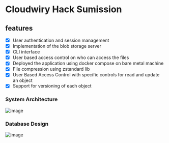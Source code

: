 # Cloudwiry Hack Sumission

## features
- [X] User authentication and session management
- [X] Implementation of the blob storage server
- [X] CLI interface
- [X] User based access control on who can access the files
- [X] Deployed the application using docker compose on bare metal machine
- [X] File compression using zstandard lib
- [X] User Based Access Control with specific controls for read and update an object
- [X] Support for versioning of each object

### System Architecture
![image](https://user-images.githubusercontent.com/24864829/151631425-eadb289c-28fe-4016-a26c-22e95cf1c381.png)

### Database Design
![image](https://user-images.githubusercontent.com/24864829/151632944-cce5f605-beef-4487-a94d-45fcd6a0b6f7.png)
